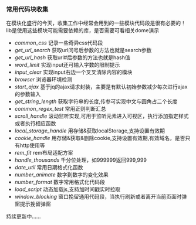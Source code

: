 ﻿### 常用代码块收集

在模块化盛行的今天，收集工作中经常会用到的一些模块代码段是很有必要的！
lib是使用这些模块可能需要依赖的库，是否需要可看相关dome演示

* *common_css* 记录一些奇异css代码段
* *get_url_search* 获取url问号后参数的方法也就是search参数
* *get_url_hash* 获取url#后参数的方法也就是hash值
* *word_limit* 实现input还可输入字数的限制提示
* *input_clear* 实现input右边一个叉叉清除内容的模块
* *browser* 浏览器环境检测
* *start_ajax* 基于jq的ajax请求封装，主要是有默认初始参数减少每次进行ajax的参数输入
* *get_string_length* 获取字符串的长度,传参可实现中文与圆角占二个长度
* *common_regex_test* 常用正则判断汇总
* *scroll_handle* 滚动监听实现,可用于监听元素进入可视区，执行添加指定样式或者执行相应函数
* *local_storage_handle* 用存储&获取localStorage,支持设置有效期
* *cookie_handle* 用存储&获取&删除cookie,支持设置有效期,有效域名，是否只有http使用等
* *rem_fit* rem布局适配方案
* *handle_thousands* 千分位处理，如999999返回999,999
* *date_util* 常用日期格式化函数
* *number_animate* 数字到数字的变化效果
* *number_format* 数字常用格式化代码段
* *load_script* 动态加载js,支持加时间戳实时拉取
* *window_blocking* 窗口挽留通用代码段，当执行刷新或者离开当前页面时弹窗提示挽留弹窗

持续更新中......